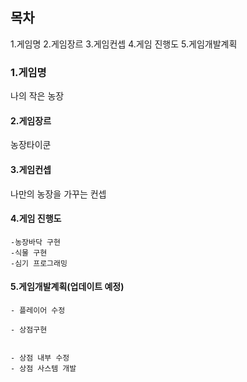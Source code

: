 ## 목차
1.게임명
2.게임장르
3.게임컨셉
4.게임 진행도
5.게임개발계획






### 1.게임명

나의 작은 농장
#### 2.게임장르

농장타이쿤

#### 3.게임컨셉

나만의 농장을 가꾸는 컨셉 

#### 4.게임 진행도
    -농장바닥 구현
    -식물 구현
    -심기 프로그래밍



#### 5.게임개발계획(업데이트 예정)
    - 플레이어 수정

    - 상점구현


    - 상점 내부 수정 
    - 상점 사스템 개발
